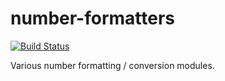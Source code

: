 # number-formatters

[![Build Status](https://travis-ci.org/intel-hpdd/number-formatters.svg?branch=master)](https://travis-ci.org/intel-hpdd/number-formatters)

Various number formatting / conversion modules.
